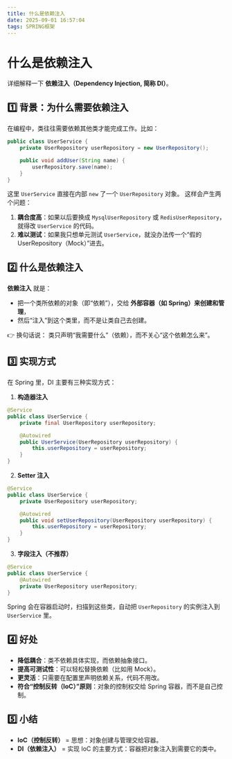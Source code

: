 ```yaml
---
title: 什么是依赖注入
date: 2025-09-01 16:57:04
tags: SPRING框架
---
```


# 什么是依赖注入

详细解释一下 **依赖注入（Dependency Injection, 简称 DI）**。



## 1️⃣ 背景：为什么需要依赖注入


在编程中，类往往需要依赖其他类才能完成工作。比如：

<!--more-->
```java
public class UserService {
    private UserRepository userRepository = new UserRepository();

    public void addUser(String name) {
        userRepository.save(name);
    }
}

```

这里 `UserService` 直接在内部 `new` 了一个 `UserRepository` 对象。
这样会产生两个问题：


1. **耦合度高**：如果以后要换成 `MysqlUserRepository` 或 `RedisUserRepository`，就得改 `UserService` 的代码。
2. **难以测试**：如果我只想单元测试 `UserService`，就没办法传一个“假的 UserRepository（Mock）”进去。


## 2️⃣ 什么是依赖注入


**依赖注入** 就是：


- 把一个类所依赖的对象（即“依赖”），交给 **外部容器（如 Spring）来创建和管理**，
- 然后“注入”到这个类里，而不是让类自己去创建。

👉 换句话说：
类只声明“我需要什么”（依赖），而不关心“这个依赖怎么来”。



## 3️⃣ 实现方式


在 Spring 里，DI 主要有三种实现方式：


1. **构造器注入**

```java
@Service
public class UserService {
    private final UserRepository userRepository;

    @Autowired
    public UserService(UserRepository userRepository) {
        this.userRepository = userRepository;
    }
}

```
2. **Setter 注入**

```java
@Service
public class UserService {
    private UserRepository userRepository;

    @Autowired
    public void setUserRepository(UserRepository userRepository) {
        this.userRepository = userRepository;
    }
}

```
3. **字段注入（不推荐）**

```java
@Service
public class UserService {
    @Autowired
    private UserRepository userRepository;
}

```

Spring 会在容器启动时，扫描到这些类，自动把 `UserRepository` 的实例注入到 `UserService` 里。



## 4️⃣ 好处


- **降低耦合**：类不依赖具体实现，而依赖抽象接口。
- **提高可测试性**：可以轻松替换依赖（比如用 Mock）。
- **更灵活**：只需要在配置里声明依赖关系，代码不用改。
- **符合“控制反转（IoC）”原则**：对象的控制权交给 Spring 容器，而不是自己控制。


## 5️⃣ 小结


- **IoC（控制反转）** = 思想：对象创建与管理交给容器。
- **DI（依赖注入）** = 实现 IoC 的主要方式：容器把对象注入到需要它的类中。
